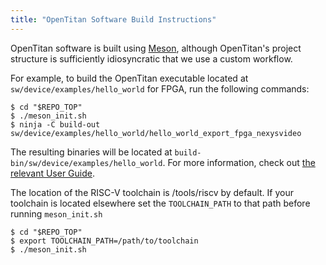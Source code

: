 ```yaml
---
title: "OpenTitan Software Build Instructions"
---
```


OpenTitan software is built using [Meson](https://mesonbuild.com), although OpenTitan's project structure is sufficiently idiosyncratic that we use a custom workflow.

For example, to build the OpenTitan executable located at `sw/device/examples/hello_world` for FPGA, run the following commands:

```console
$ cd "$REPO_TOP"
$ ./meson_init.sh
$ ninja -C build-out sw/device/examples/hello_world/hello_world_export_fpga_nexysvideo
```

The resulting binaries will be located at `build-bin/sw/device/examples/hello_world`. For more information, check out [the relevant User Guide](../doc/ug/getting_started_sw.md).

The location of the RISC-V toolchain is /tools/riscv by default.
If your toolchain is located elsewhere set the `TOOLCHAIN_PATH` to that path before running `meson_init.sh`

```console
$ cd "$REPO_TOP"
$ export TOOLCHAIN_PATH=/path/to/toolchain
$ ./meson_init.sh
```
